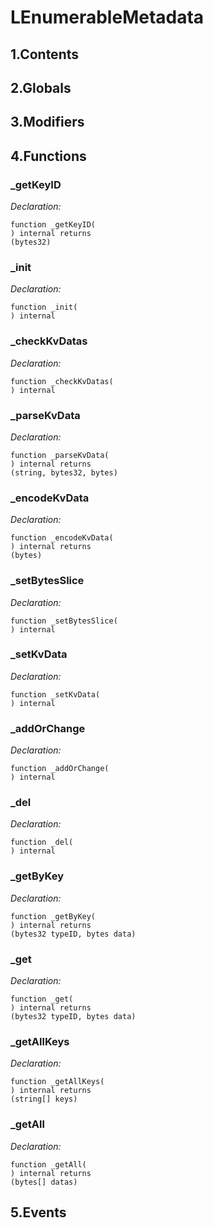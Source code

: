 # LEnumerableMetadata





## 1.Contents
<!-- START doctoc -->
<!-- END doctoc -->

## 2.Globals

## 3.Modifiers

## 4.Functions

### _getKeyID



*Declaration:*
```solidity
function _getKeyID(
) internal returns
(bytes32)
```




### _init



*Declaration:*
```solidity
function _init(
) internal
```




### _checkKvDatas



*Declaration:*
```solidity
function _checkKvDatas(
) internal
```




### _parseKvData



*Declaration:*
```solidity
function _parseKvData(
) internal returns
(string, bytes32, bytes)
```




### _encodeKvData



*Declaration:*
```solidity
function _encodeKvData(
) internal returns
(bytes)
```




### _setBytesSlice



*Declaration:*
```solidity
function _setBytesSlice(
) internal
```




### _setKvData



*Declaration:*
```solidity
function _setKvData(
) internal
```




### _addOrChange



*Declaration:*
```solidity
function _addOrChange(
) internal
```




### _del



*Declaration:*
```solidity
function _del(
) internal
```




### _getByKey



*Declaration:*
```solidity
function _getByKey(
) internal returns
(bytes32 typeID, bytes data)
```




### _get



*Declaration:*
```solidity
function _get(
) internal returns
(bytes32 typeID, bytes data)
```




### _getAllKeys



*Declaration:*
```solidity
function _getAllKeys(
) internal returns
(string[] keys)
```




### _getAll



*Declaration:*
```solidity
function _getAll(
) internal returns
(bytes[] datas)
```




## 5.Events
